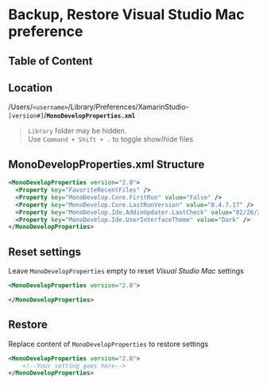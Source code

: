 # Backup, Restore Visual Studio Mac preference
## Table of Content

## Location

/Users/`<username>`/Library/Preferences/XamarinStudio-`[version#]`/__`MonoDevelopProperties.xml`__

> `Library` folder may be hidden.  
> Use `Command + Shift + .` to toggle show/hide files

## MonoDevelopProperties.xml Structure

```xml
<MonoDevelopProperties version="2.0">
  <Property key="FavoriteRecentFiles" />
  <Property key="MonoDevelop.Core.FirstRun" value="False" />
  <Property key="MonoDevelop.Core.LastRunVersion" value="8.4.7.17" />
  <Property key="MonoDevelop.Ide.AddinUpdater.LastCheck" value="02/26/2020 14:58:43" />
  <Property key="MonoDevelop.Ide.UserInterfaceTheme" value="Dark" />
</MonoDevelopProperties>
```

## Reset settings

Leave `MonoDevelopProperties` empty to reset _Visual Studio Mac_ settings

```xml
<MonoDevelopProperties version="2.0">

</MonoDevelopProperties>
```

## Restore

Replace content of `MonoDevelopProperties` to restore settings

```xml
<MonoDevelopProperties version="2.0">
    <!--Your setting goes here-->
</MonoDevelopProperties>
```